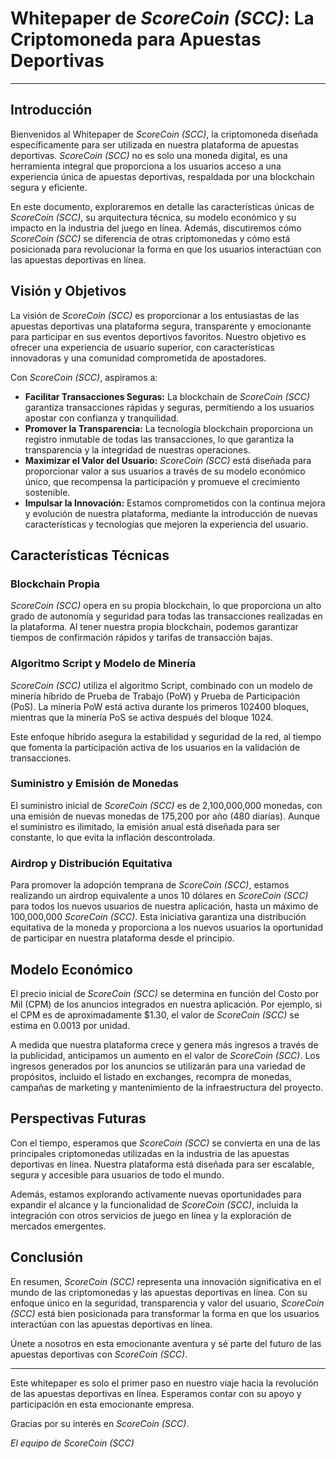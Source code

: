 # Whitepaper de *ScoreCoin (SCC)*: La Criptomoneda para Apuestas Deportivas

---

## Introducción

Bienvenidos al Whitepaper de *ScoreCoin (SCC)*, la criptomoneda diseñada específicamente para ser utilizada en nuestra plataforma de apuestas deportivas. *ScoreCoin (SCC)* no es solo una moneda digital, es una herramienta integral que proporciona a los usuarios acceso a una experiencia única de apuestas deportivas, respaldada por una blockchain segura y eficiente.

En este documento, exploraremos en detalle las características únicas de *ScoreCoin (SCC)*, su arquitectura técnica, su modelo económico y su impacto en la industria del juego en línea. Además, discutiremos cómo *ScoreCoin (SCC)* se diferencia de otras criptomonedas y cómo está posicionada para revolucionar la forma en que los usuarios interactúan con las apuestas deportivas en línea.

## Visión y Objetivos

La visión de *ScoreCoin (SCC)* es proporcionar a los entusiastas de las apuestas deportivas una plataforma segura, transparente y emocionante para participar en sus eventos deportivos favoritos. Nuestro objetivo es ofrecer una experiencia de usuario superior, con características innovadoras y una comunidad comprometida de apostadores.

Con *ScoreCoin (SCC)*, aspiramos a:

- **Facilitar Transacciones Seguras:** La blockchain de *ScoreCoin (SCC)* garantiza transacciones rápidas y seguras, permitiendo a los usuarios apostar con confianza y tranquilidad.
- **Promover la Transparencia:** La tecnología blockchain proporciona un registro inmutable de todas las transacciones, lo que garantiza la transparencia y la integridad de nuestras operaciones.
- **Maximizar el Valor del Usuario:** *ScoreCoin (SCC)* está diseñada para proporcionar valor a sus usuarios a través de su modelo económico único, que recompensa la participación y promueve el crecimiento sostenible.
- **Impulsar la Innovación:** Estamos comprometidos con la continua mejora y evolución de nuestra plataforma, mediante la introducción de nuevas características y tecnologías que mejoren la experiencia del usuario.

## Características Técnicas

### Blockchain Propia

*ScoreCoin (SCC)* opera en su propia blockchain, lo que proporciona un alto grado de autonomía y seguridad para todas las transacciones realizadas en la plataforma. Al tener nuestra propia blockchain, podemos garantizar tiempos de confirmación rápidos y tarifas de transacción bajas.

### Algoritmo Script y Modelo de Minería

*ScoreCoin (SCC)* utiliza el algoritmo Script, combinado con un modelo de minería híbrido de Prueba de Trabajo (PoW) y Prueba de Participación (PoS). La minería PoW está activa durante los primeros 102400 bloques, mientras que la minería PoS se activa después del bloque 1024.

Este enfoque híbrido asegura la estabilidad y seguridad de la red, al tiempo que fomenta la participación activa de los usuarios en la validación de transacciones.

### Suministro y Emisión de Monedas

El suministro inicial de *ScoreCoin (SCC)* es de 2,100,000,000 monedas, con una emisión de nuevas monedas de 175,200 por año (480 diarias). Aunque el suministro es ilimitado, la emisión anual está diseñada para ser constante, lo que evita la inflación descontrolada.

### Airdrop y Distribución Equitativa

Para promover la adopción temprana de *ScoreCoin (SCC)*, estamos realizando un airdrop equivalente a unos 10 dólares en *ScoreCoin (SCC)* para todos los nuevos usuarios de nuestra aplicación, hasta un máximo de 100,000,000 *ScoreCoin (SCC)*. Esta iniciativa garantiza una distribución equitativa de la moneda y proporciona a los nuevos usuarios la oportunidad de participar en nuestra plataforma desde el principio.

## Modelo Económico

El precio inicial de *ScoreCoin (SCC)* se determina en función del Costo por Mil (CPM) de los anuncios integrados en nuestra aplicación. Por ejemplo, si el CPM es de aproximadamente $1.30, el valor de *ScoreCoin (SCC)* se estima en 0.0013 por unidad.

A medida que nuestra plataforma crece y genera más ingresos a través de la publicidad, anticipamos un aumento en el valor de *ScoreCoin (SCC)*. Los ingresos generados por los anuncios se utilizarán para una variedad de propósitos, incluido el listado en exchanges, recompra de monedas, campañas de marketing y mantenimiento de la infraestructura del proyecto.

## Perspectivas Futuras

Con el tiempo, esperamos que *ScoreCoin (SCC)* se convierta en una de las principales criptomonedas utilizadas en la industria de las apuestas deportivas en línea. Nuestra plataforma está diseñada para ser escalable, segura y accesible para usuarios de todo el mundo.

Además, estamos explorando activamente nuevas oportunidades para expandir el alcance y la funcionalidad de *ScoreCoin (SCC)*, incluida la integración con otros servicios de juego en línea y la exploración de mercados emergentes.

## Conclusión

En resumen, *ScoreCoin (SCC)* representa una innovación significativa en el mundo de las criptomonedas y las apuestas deportivas en línea. Con su enfoque único en la seguridad, transparencia y valor del usuario, *ScoreCoin (SCC)* está bien posicionada para transformar la forma en que los usuarios interactúan con las apuestas deportivas en línea.

Únete a nosotros en esta emocionante aventura y sé parte del futuro de las apuestas deportivas con *ScoreCoin (SCC)*.

---

Este whitepaper es solo el primer paso en nuestro viaje hacia la revolución de las apuestas deportivas en línea. Esperamos contar con su apoyo y participación en esta emocionante empresa.

Gracias por su interés en *ScoreCoin (SCC)*.

*El equipo de *ScoreCoin (SCC)**
